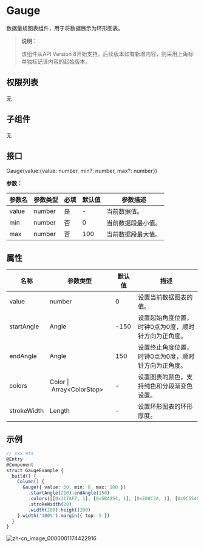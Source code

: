 # Gauge

数据量规图表组件，用于将数据展示为环形图表。

>  **说明：**
>
>  该组件从API Version 8开始支持。后续版本如有新增内容，则采用上角标单独标记该内容的起始版本。

## 权限列表

无

## 子组件

无

## 接口

Gauge(value:{value: number, min?: number, max?: number})

**参数：**

| 参数名   | 参数类型   | 必填   | 默认值  | 参数描述      |
| ----- | ------ | ---- | ---- | --------- |
| value | number | 是    | -    | 当前数据值。    |
| min   | number | 否    | 0    | 当前数据段最小值。 |
| max   | number | 否    | 100  | 当前数据段最大值。 |

## 属性

| 名称          | 参数类型                                     | 默认值  | 描述                          |
| ----------- | ---------------------------------------- | ---- | --------------------------- |
| value       | number                                   | 0    | 设置当前数据图表的值。                 |
| startAngle  | Angle                                    | -150 | 设置起始角度位置，时钟0点为0度，顺时针方向为正角度。 |
| endAngle    | Angle                                    | 150  | 设置终止角度位置，时钟0点为0度，顺时针方向为正角度。 |
| colors      | Color&nbsp;\|&nbsp;Array&lt;ColorStop&gt; | -    | 设置图表的颜色，支持纯色和分段渐变色设置。       |
| strokeWidth | Length                                   | -    | 设置环形图表的环形厚度。                |


## 示例


```ts
// xxx.ets
@Entry
@Component
struct GaugeExample {
  build() {
    Column() {
      Gauge({ value: 50, min: 0, max: 100 })
        .startAngle(210).endAngle(150)
        .colors([[0x317AF7, 1], [0x5BA854, 1], [0xE08C3A, 1], [0x9C554B, 1], [0xD94838, 1]])
        .strokeWidth(20)
        .width(200).height(200)
    }.width('100%').margin({ top: 5 })
  }
}
```

![zh-cn_image_0000001174422916](figures/zh-cn_image_0000001174422916.png)
